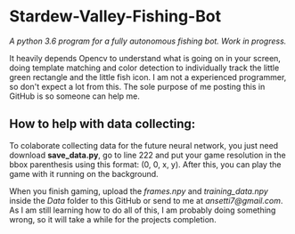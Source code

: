 # Stardew-Valley-Fishing-Bot
*A python 3.6 program for a fully autonomous fishing bot. Work in progress.*

It heavily depends Opencv to understand what is going on in your screen, doing template matching and color detection to individually track the little green rectangle and the little fish icon. I am not a experienced programmer, so don't expect a lot from this. The sole purpose of me posting this in GitHub is so someone can help me.

## How to help with data collecting:

To colaborate collecting data for the future neural network, you just need download **save_data.py**, go to line 222 and put your game resolution in the bbox parenthesis using this format: (0, 0, x, y). After this, you can play the game with it running on the background. 

When you finish gaming, upload the _frames.npy_ and _training_data.npy_ inside the _Data_ folder to this GitHub or send to me at _ansetti7@gmail.com_. As I am still learning how to do all of this, I am probably doing something wrong, so it will take a while for the projects completion.
